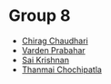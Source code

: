 # Group 8

* [Chirag Chaudhari](https://github.com/chirpdx)
* [Varden Prabahar](https://github.com/nagavar2)
* [Sai Krishnan](https://github.com/saikris2)
* [Thanmai Chochipatla](https://github.com/thanmai-ch)
